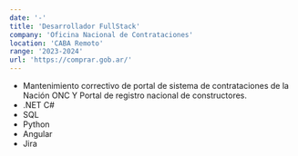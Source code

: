 ```yaml
---
date: '-'
title: 'Desarrollador FullStack'
company: 'Oficina Nacional de Contrataciones'
location: 'CABA Remoto'
range: '2023-2024'
url: 'https://comprar.gob.ar/'
---
```


- Mantenimiento correctivo de portal de sistema de contrataciones de la Nación ONC Y Portal de registro nacional de constructores.
- .NET C#
- SQL
- Python
- Angular
- Jira

